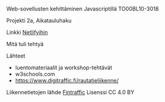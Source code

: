 Web-sovellusten kehittäminen Javascriptillä TO00BL10-3018

Projekti 2a, Aikatauluhaku

Linkki  <a href="https://www.digitraffic.fi](https://lalefal-aikatauluhaku.netlify.app/" target="_blank">Netlifyihin</a>

Mitä tuli tehtyä





Lähteet
- luentomateriaalit ja workshop-tehtävät
- w3schools.com
- https://www.digitraffic.fi/rautatieliikenne/


Liikennetietojen lähde <a href="https://www.digitraffic.fi" target="_blank">Fintraffic</a> Lisenssi CC 4.0 BY
